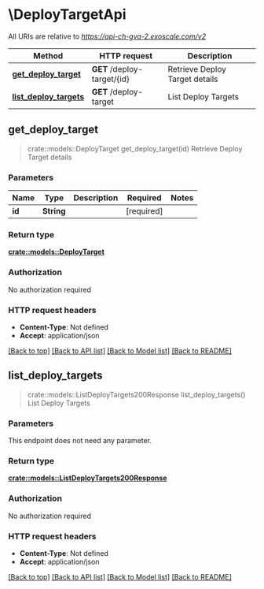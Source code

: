 # \DeployTargetApi

All URIs are relative to *https://api-ch-gva-2.exoscale.com/v2*

Method | HTTP request | Description
------------- | ------------- | -------------
[**get_deploy_target**](DeployTargetApi.md#get_deploy_target) | **GET** /deploy-target/{id} | Retrieve Deploy Target details
[**list_deploy_targets**](DeployTargetApi.md#list_deploy_targets) | **GET** /deploy-target | List Deploy Targets



## get_deploy_target

> crate::models::DeployTarget get_deploy_target(id)
Retrieve Deploy Target details



### Parameters


Name | Type | Description  | Required | Notes
------------- | ------------- | ------------- | ------------- | -------------
**id** | **String** |  | [required] |

### Return type

[**crate::models::DeployTarget**](deploy-target.md)

### Authorization

No authorization required

### HTTP request headers

- **Content-Type**: Not defined
- **Accept**: application/json

[[Back to top]](#) [[Back to API list]](../README.md#documentation-for-api-endpoints) [[Back to Model list]](../README.md#documentation-for-models) [[Back to README]](../README.md)


## list_deploy_targets

> crate::models::ListDeployTargets200Response list_deploy_targets()
List Deploy Targets



### Parameters

This endpoint does not need any parameter.

### Return type

[**crate::models::ListDeployTargets200Response**](list_deploy_targets_200_response.md)

### Authorization

No authorization required

### HTTP request headers

- **Content-Type**: Not defined
- **Accept**: application/json

[[Back to top]](#) [[Back to API list]](../README.md#documentation-for-api-endpoints) [[Back to Model list]](../README.md#documentation-for-models) [[Back to README]](../README.md)

